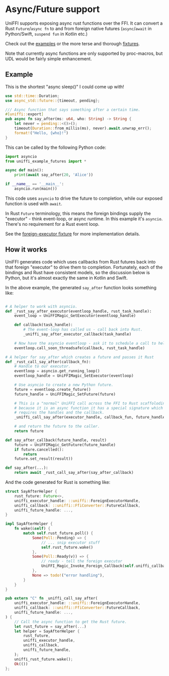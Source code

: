 # Async/Future support

UniFFI supports exposing async rust functions over the FFI. It can convert a Rust `Future`/`async fn` to and from foreign native futures (`async`/`await` in Python/Swift, `suspend fun` in Kotlin etc.)

Check out the [examples](https://github.com/mozilla/uniffi-rs/tree/main/examples/futures) or the more terse and thorough [fixtures](https://github.com/mozilla/uniffi-rs/tree/main/fixtures/futures).

Note that currently async functions are only supported by proc-macros, but UDL would be fairly simple enhancement.

## Example

This is the shortest "async sleep()" I could come up with!
```Rust
use std::time::Duration;
use async_std::future::{timeout, pending};

/// Async function that says something after a certain time.
#[uniffi::export]
pub async fn say_after(ms: u64, who: String) -> String {
    let never = pending::<()>();
    timeout(Duration::from_millis(ms), never).await.unwrap_err();
    format!("Hello, {who}!")
}
```

This can be called by the following Python code:
```python
import asyncio
from uniffi_example_futures import *

async def main():
    print(await say_after(20, 'Alice'))

if __name__ == '__main__':
    asyncio.run(main())
```

This code uses `asyncio` to drive the future to completion, while our exposed function is used with `await`.

In Rust `Future` terminology, this means the foreign bindings supply the "executor" - think event-loop, or async runtime. In this example it's `asyncio`. There's no requirement for a Rust event loop.

See the [foreign-executor fixture](https://github.com/mozilla/uniffi-rs/tree/main/fixtures/foreign-executor) for more implementation details.

## How it works

UniFFI generates code which uses callbacks from Rust futures back into that foreign "executor" to drive them to completion.
Fortunately, each of the bindings and Rust have consistent models, so the discussion below is Python, but it's almost exactly the same in Kotlin and Swift.

In the above example, the generated `say_after` function looks something like:

```python

# A helper to work with asyncio.
def _rust_say_after_executor(eventloop_handle, rust_task_handle):
    event_loop = UniFFIMagic_GetExecutor(eventloop_handle)

    def callback(task_handle):
        # The event-loop has called us - call back into Rust.
        _uniffi_say_after_executor_callback(task_handle)

    # Now have the asyncio eventloop - ask it to schedule a call to help drive the Rust future.
    eventloop.call_soon_threadsafe(callback, rust_task_handle)

# A helper for say_after which creates a future and passes it Rust
def _rust_call_say_after(callback_fn):
    # Handle to our executor.
    eventloop = asyncio.get_running_loop()
    eventloop_handle = UniFFIMagic_SetExecutor(eventloop)

    # Use asyncio to create a new Python future.
    future = eventloop.create_future()
    future_handle = UniFFIMagic_SetFuture(future)

    # This is a "normal" UniFFI call across the FFI to Rust scaffoloding, but
    # because it is an async function it has a special signature which
    # requires the handles and the callback.
    _uniffi_call_say_after(executor_handle, callback_fun, future_handle)

    # and return the future to the caller.
    return future

def say_after_callback(future_handle, result)
    future = UniFFIMagic_GetFuture(future_handle)
    if future.cancelled():
        return
    future.set_result(result))

def say_after(...):
    return await _rust_call_say_after(say_after_callback)

```

And the code generated for Rust is something like:

```rust
struct SayAfterHelper {
    rust_future: Future<>,
    uniffi_executor_handle: ::uniffi::ForeignExecutorHandle,
    uniffi_callback: ::uniffi::FfiConverter::FutureCallback,
    uniffi_future_handle: ...,
}

impl SayAfterHelper {
    fn wake(&self) {
        match self.rust_future.poll() {
            Some(Poll::Pending) => {
                // ... snip executor stuff
                self.rust_future.wake()
            },
            Some(Poll::Ready(v)) => {
                // ready - tell the foreign executor
                UniFFI_Magic_Invoke_Foreign_Callback(self.uniffi_callback, self.uniffi_future_handle)
            },
            None => todo!("error handling"),
        }
    }
}

pub extern "C" fn _uniffi_call_say_after(
    uniffi_executor_handle: ::uniffi::ForeignExecutorHandle,
    uniffi_callback: ::uniffi::FfiConverter::FutureCallback,
    uniffi_future_handle: ...,
) {
    // Call the async function to get the Rust future.
    let rust_future = say_after(...)
    let helper = SayAfterHelper {
        rust_future,
        uniffi_executor_handle,
        uniffi_callback,
        uniffi_future_handle,
    );
    uniffi_rust_future.wake();
    Ok(())
};

```